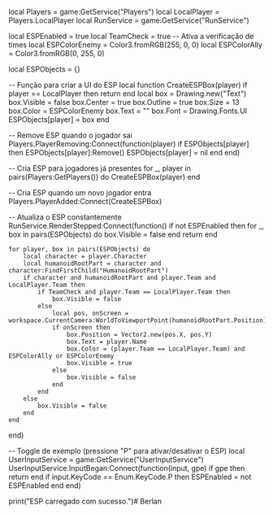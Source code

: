 
local Players = game:GetService("Players")
local LocalPlayer = Players.LocalPlayer
local RunService = game:GetService("RunService")

local ESPEnabled = true
local TeamCheck = true -- Ativa a verificação de times
local ESPColorEnemy = Color3.fromRGB(255, 0, 0)
local ESPColorAlly = Color3.fromRGB(0, 255, 0)

local ESPObjects = {}

-- Função para criar a UI do ESP
local function CreateESPBox(player)
	if player == LocalPlayer then return end
	local box = Drawing.new("Text")
	box.Visible = false
	box.Center = true
	box.Outline = true
	box.Size = 13
	box.Color = ESPColorEnemy
	box.Text = ""
	box.Font = Drawing.Fonts.UI
	ESPObjects[player] = box
end

-- Remove ESP quando o jogador sai
Players.PlayerRemoving:Connect(function(player)
	if ESPObjects[player] then
		ESPObjects[player]:Remove()
		ESPObjects[player] = nil
	end
end)

-- Cria ESP para jogadores já presentes
for _, player in pairs(Players:GetPlayers()) do
	CreateESPBox(player)
end

-- Cria ESP quando um novo jogador entra
Players.PlayerAdded:Connect(CreateESPBox)

-- Atualiza o ESP constantemente
RunService.RenderStepped:Connect(function()
	if not ESPEnabled then
		for _, box in pairs(ESPObjects) do
			box.Visible = false
		end
		return
	end

	for player, box in pairs(ESPObjects) do
		local character = player.Character
		local humanoidRootPart = character and character:FindFirstChild("HumanoidRootPart")
		if character and humanoidRootPart and player.Team and LocalPlayer.Team then
			if TeamCheck and player.Team == LocalPlayer.Team then
				box.Visible = false
			else
				local pos, onScreen = workspace.CurrentCamera:WorldToViewportPoint(humanoidRootPart.Position)
				if onScreen then
					box.Position = Vector2.new(pos.X, pos.Y)
					box.Text = player.Name
					box.Color = (player.Team == LocalPlayer.Team) and ESPColorAlly or ESPColorEnemy
					box.Visible = true
				else
					box.Visible = false
				end
			end
		else
			box.Visible = false
		end
	end
end)

-- Toggle de exemplo (pressione "P" para ativar/desativar o ESP)
local UserInputService = game:GetService("UserInputService")
UserInputService.InputBegan:Connect(function(input, gpe)
	if gpe then return end
	if input.KeyCode == Enum.KeyCode.P then
		ESPEnabled = not ESPEnabled
	end
end)

print("ESP carregado com sucesso.")# Berlan
